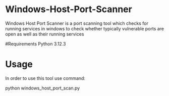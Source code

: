 # Windows-Host-Port-Scanner
Windows Host Port Scanner is a port scanning tool which checks for running services in windows to check whether typically vulnerable ports are open as well as their running services

#Requirements
Python 3.12.3

# Usage
In order to use this tool use command:

python windows_host_port_scan.py
